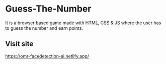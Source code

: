 # Guess-The-Number
It is a browser based game made with HTML, CSS &amp; JS where the user has to guess the number and earn points.  

## Visit site 
https://omr-facedetection-ai.netlify.app/

